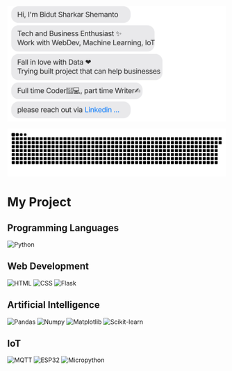 [![](https://github.com/shemanto27/shemanto27/blob/main/chat.svg)](https://www.linkedin.com/in/shemanto/)

[![](https://github.com/shemanto27/shemanto27/blob/main/github-contribution-grid-snake.svg)](https://www.linkedin.com/in/shemanto/)

# My Project

## Programming Languages
![Python](https://img.shields.io/badge/Python-3776AB?style=for-the-badge&logo=python&logoColor=white)

## Web Development
![HTML](https://img.shields.io/badge/HTML5-E34F26?style=for-the-badge&logo=html5&logoColor=white)
![CSS](https://img.shields.io/badge/CSS3-1572B6?style=for-the-badge&logo=css3&logoColor=white)
![Flask](https://img.shields.io/badge/Flask-000000?style=for-the-badge&logo=flask&logoColor=white)

## Artificial Intelligence
![Pandas](https://img.shields.io/badge/Pandas-150458?style=for-the-badge&logo=pandas&logoColor=white)
![Numpy](https://img.shields.io/badge/Numpy-013243?style=for-the-badge&logo=numpy&logoColor=white)
![Matplotlib](https://img.shields.io/badge/Matplotlib-008080?style=for-the-badge&logo=plotly&logoColor=white)
![Scikit-learn](https://img.shields.io/badge/Scikit--learn-F7931E?style=for-the-badge&logo=scikit-learn&logoColor=white)

## IoT
![MQTT](https://img.shields.io/badge/MQTT-660066?style=for-the-badge&logo=eclipse-mosquitto&logoColor=white)
![ESP32](https://img.shields.io/badge/ESP32-000000?style=for-the-badge&logo=espressif&logoColor=white)
![Micropython](https://img.shields.io/badge/Micropython-2C2C2C?style=for-the-badge&logo=micropython&logoColor=white)

